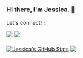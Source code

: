 ### Hi there, I'm Jessica. 👋

Let's connect! ⤵️
</p>

<p align="left">
  <a href="mailto:xjessicadao@gmail.com" alt="Gmail">
  <img src="https://img.shields.io/badge/-Gmail-FF0000?style=flat-square&labelColor=FF0000&logo=gmail&logoColor=white&link=xjessicadao@gmail.com" /></a>

  <a href="https://www.linkedin.com/in/jessicamdao/" alt="Linkedin">
  <img src="https://img.shields.io/badge/-Linkedin-0e76a8?style=flat-square&logo=Linkedin&logoColor=white&link=https://www.linkedin.com/in/jessicamdao/" /></a>
<br/>
<br/>
<a href="https://github.com/jessicadao/jessicadao">
  <img align="center" src="https://github-readme-stats.vercel.app/api?username=jessicadao&show_icons=true&line_height=16&count_private=true&title_color=DDBEA9&text_color=EED3C0&icon_color=DDBEA9&bg_color=000000" alt="Jessica's GitHub Stats" />
</a>
<a href="https://github.com/jessicadao/jessicadao">
  <img align="center" src="https://github-readme-stats.vercel.app/api/top-langs/?username=jessicadao&layout=compact&hide=java,html&title_color=DDBEA9&text_color=EED3C0&icon_color=DDBEA9&bg_color=000000" />
</a>  
<!--
**JessicaDao/jessicadao** is a ✨ _special_ ✨ repository because its `README.md` (this file) appears on your GitHub profile.

Here are some ideas to get you started:

- 🔭 I’m currently working on ...
- 🌱 I’m currently learning ...
- 👯 I’m looking to collaborate on ...
- 🤔 I’m looking for help with ...
- 💬 Ask me about ...
- 📫 How to reach me: ...
- 😄 Pronouns: ...
- ⚡ Fun fact: ...
-->
